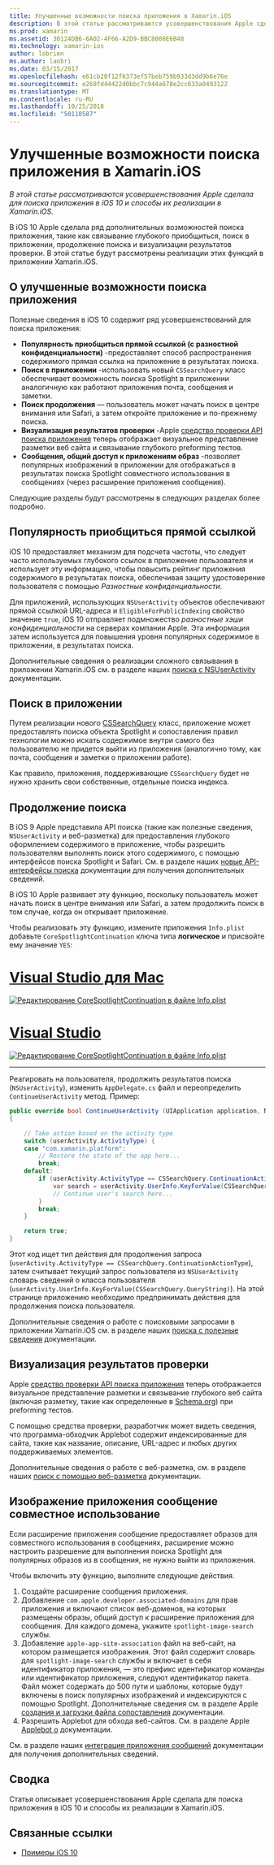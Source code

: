 ```yaml
---
title: Улучшенные возможности поиска приложения в Xamarin.iOS
description: В этой статье рассматриваются усовершенствования Apple сделала для поиска приложения в iOS 10 и способы их реализации в Xamarin.iOS.
ms.prod: xamarin
ms.assetid: 30124DB6-6A02-4F66-A2D9-BBC8008E6B48
ms.technology: xamarin-ios
author: lobrien
ms.author: laobri
ms.date: 03/15/2017
ms.openlocfilehash: e61cb20f12f6373ef57beb759b933d3dd9b6e76e
ms.sourcegitcommit: e268fd44422d0bbc7c944a678e2cc633a0493122
ms.translationtype: MT
ms.contentlocale: ru-RU
ms.lasthandoff: 10/25/2018
ms.locfileid: "50110587"
---
```

# <a name="app-search-enhancements-in-xamarinios"></a>Улучшенные возможности поиска приложения в Xamarin.iOS

_В этой статье рассматриваются усовершенствования Apple сделала для поиска приложения в iOS 10 и способы их реализации в Xamarin.iOS._

В iOS 10 Apple сделала ряд дополнительных возможностей поиска приложения, такие как связывание глубокого приобщиться, поиск в приложении, продолжение поиска и визуализации результатов проверки. В этой статье будут рассмотрены реализации этих функций в приложении Xamarin.iOS.

## <a name="about-app-search-enhancements"></a>О улучшенные возможности поиска приложения

Полезные сведения в iOS 10 содержит ряд усовершенствований для поиска приложения:

- **Популярность приобщиться прямой ссылкой (с разностной конфиденциальности)** -предоставляет способ распространения содержимого прямая ссылка на приложение в результатах поиска.
- **Поиск в приложении** -использовать новый `CSSearchQuery` класс обеспечивает возможность поиска Spotlight в приложении аналогичную как работают приложения почта, сообщения и заметки.
- **Поиск продолжения** — пользователь может начать поиск в центре внимания или Safari, а затем откройте приложение и по-прежнему поиска.
- **Визуализация результатов проверки** -Apple [средство проверки API поиска приложения](https://search.developer.apple.com/appsearch-validation-tool) теперь отображает визуальное представление разметки веб сайта и связывание глубокого preforming тестов.
- **Сообщения, общий доступ к приложениям образ** -позволяет популярных изображений в приложении для отображаться в результатах поиска Spotlight совместного использования в сообщениях (через расширение приложения сообщения).

Следующие разделы будут рассмотрены в следующих разделах более подробно.

## <a name="crowdsourced-deep-link-popularity"></a>Популярность приобщиться прямой ссылкой

iOS 10 предоставляет механизм для подсчета частоты, что следует часто используемых глубокого ссылок в приложение пользователя и использует эту информацию, чтобы повысить рейтинг приложения содержимого в результатах поиска, обеспечивая защиту удостоверение пользователя с помощью  *Разностные конфиденциальности*.

Для приложений, использующих `NSUserActivity` объектов обеспечивают прямой ссылкой URL-адреса и `EligibleForPublicIndexing` свойство значение `true`, iOS 10 отправляет подмножество *разностные хэши конфиденциальности* на серверах компании Apple. Эта информация затем используется для повышения уровня популярных содержимое в приложении, в результатах поиска.

Дополнительные сведения о реализации сложного связывания в приложении Xamarin.iOS см. в разделе наших [поиска с NSUserActivity](~/ios/platform/search/nsuseractivity.md) документации.

## <a name="in-app-searching"></a>Поиск в приложении

Путем реализации нового [CSSearchQuery](https://developer.apple.com/reference/corespotlight/cssearchquery) класс, приложение может предоставлять поиска объекта Spotlight и сопоставления правил технологии можно искать содержимое внутри самого без пользователю не придется выйти из приложения (аналогично тому, как почта, сообщения и заметки о приложении работе).

Как правило, приложения, поддерживающие `CSSearchQuery` будет не нужно хранить свои собственные, отдельные поиска индекса. 

## <a name="search-continuation"></a>Продолжение поиска

В iOS 9 Apple представила API поиска (такие как полезные сведения, `NSUserActivity` и веб-разметка) для предоставления глубокого оформлением содержимого в приложение, чтобы разрешить пользователям выполнять поиск этого содержимого, с помощью интерфейсов поиска Spotlight и Safari. См. в разделе наших [новые API-интерфейсы поиска](~/ios/platform/search/index.md) документации для получения дополнительных сведений.

В iOS 10 Apple развивает эту функцию, поскольку пользователь может начать поиск в центре внимания или Safari, а затем продолжить поиск в том случае, когда он открывает приложение. 

Чтобы реализовать эту функцию, измените приложения `Info.plist` добавьте `CoreSpotlightContinuation` ключа типа **логическое** и присвойте ему значение `YES`:

# <a name="visual-studio-for-mactabmacos"></a>[Visual Studio для Mac](#tab/macos)

[![](app-search-enhancements-images/search01.png "Редактирование CoreSpotlightContinuation в файле Info.plist")](app-search-enhancements-images/search01.png#lightbox)

# <a name="visual-studiotabwindows"></a>[Visual Studio](#tab/windows)

[![](app-search-enhancements-images/searchw01.png "Редактирование CoreSpotlightContinuation в файле Info.plist")](app-search-enhancements-images/search01.png#lightbox)

-----

Реагировать на пользователя, продолжить результатов поиска (`NSUserActivity`), изменить `AppDelegate.cs` файл и переопределить `ContinueUserActivity` метод. Пример:

```csharp
public override bool ContinueUserActivity (UIApplication application, NSUserActivity userActivity, UIApplicationRestorationHandler completionHandler)
{

    // Take action based on the activity type
    switch (userActivity.ActivityType) {
    case "com.xamarin.platform":
        // Restore the state of the app here...
        break;
    default:
        if (userActivity.ActivityType == CSSearchQuery.ContinuationActionType) {
            var search = userActivity.UserInfo.KeyForValue(CSSearchQuery.QueryString);
            // Continue user's search here...
        }
        break;
    }

    return true;
}
```

Этот код ищет тип действия для продолжения запроса (`userActivity.ActivityType == CSSearchQuery.ContinuationActionType`), затем считывает текущий запрос пользователя из `NSUserActivity` словарь сведений о класса пользователя (`userActivity.UserInfo.KeyForValue(CSSearchQuery.QueryString)`). На этой странице приложению необходимо предпринимать действия для продолжения поиска пользователя.

Дополнительные сведения о работе с поисковыми запросами в приложении Xamarin.iOS см. в разделе наших [поиска с полезные сведения](~/ios/platform/search/corespotlight.md) документации.

## <a name="visualization-of-validation-results"></a>Визуализация результатов проверки

Apple [средство проверки API поиска приложения](https://search.developer.apple.com/appsearch-validation-tool) теперь отображается визуальное представление разметки и связывание глубокого веб сайта (включая разметку, такие как определенные в [Schema.org](http://schema.org/)) при preforming тестов.

С помощью средства проверки, разработчик может видеть сведения, что программа-обходчик Applebot содержит индексированные для сайта, такие как название, описание, URL-адрес и любых других поддерживаемых элементов.

Дополнительные сведения о работе с веб-разметка, см. в разделе наших [поиск с помощью веб-разметка](~/ios/platform/search/web-markup.md) документации.

## <a name="message-app-image-sharing"></a>Изображение приложения сообщение совместное использование

Если расширение приложения сообщение предоставляет образов для совместного использования в сообщениях, расширение можно настроить разрешение для выполнения поиска Spotlight для популярных образов из в сообщения, не нужно выйти из приложения.

Чтобы включить эту функцию, выполните следующие действия.

1. Создайте расширение сообщения приложения.
2. Добавление `com.apple.developer.associated-domains` для прав приложения и включают список веб-доменов, на которых размещены образы, общий доступ к расширение приложения для сообщения. Для каждого домена, укажите `spotlight-image-search` службы.
3. Добавление `apple-app-site-association` файл на веб-сайт, на котором размещается изображения. Этот файл содержит словарь для `spotlight-image-search` службы и включает в себя идентификатор приложения, — это префикс идентификатор команды или идентификатор приложения, следуют идентификатор пакета. Файл может содержать до 500 пути и шаблоны, которые будут включены в поиск популярных изображений и индексируются с помощью Spotlight. Дополнительные сведения см. в разделе Apple [создания и загрузки файла сопоставления](https://developer.apple.com/library/prerelease/content/documentation/General/Conceptual/AppSearch/UniversalLinks.html#//apple_ref/doc/uid/TP40016308-CH12-SW4) документации.
4. Разрешить Applebot для обхода веб-сайтов. См. в разделе Apple [Applebot о](https://support.apple.com/HT204683) документации.

См. в разделе наших [интеграция приложения сообщений](~/ios/platform/message-app-integration/index.md) документации для получения дополнительных сведений.

## <a name="summary"></a>Сводка

Статья описывает усовершенствования Apple сделала для поиска приложения в iOS 10 и способы их реализации в Xamarin.iOS.



## <a name="related-links"></a>Связанные ссылки

- [Примеры iOS 10](https://developer.xamarin.com/samples/ios/iOS10/)
